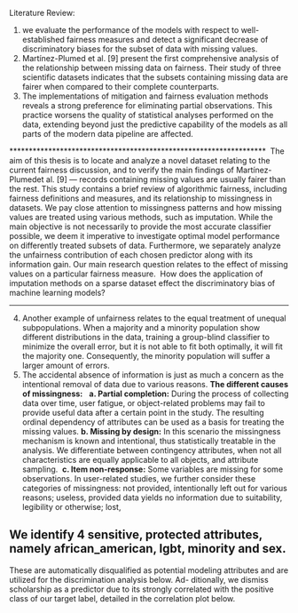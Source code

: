 Literature Review:

1. we evaluate the performance of the models with respect to well-established fairness measures and detect a significant decrease of discriminatory biases for the subset of data 
with missing values. 
2. Martínez-Plumed et al. [9] present the first comprehensive analysis of the relationship between missing data on fairness. Their study of three scientific datasets indicates that 
the subsets containing missing data are fairer when compared to their complete counterparts.
3. The implementations of mitigation and fairness evaluation methods reveals a strong preference for eliminating partial observations. This practice worsens the quality of statistical 
analyses performed on the data, extending beyond just the predictive capability of the models as all parts of the modern data pipeline are affected.  

****************************************************************** 
The aim of this thesis is to locate and analyze a novel dataset relating to the current fairness discussion, and to verify the main findings of Martínez-Plumedet al. [9] — records 
containing missing values are usually fairer than the rest. This study contains a brief review of algorithmic fairness, including fairness definitions and measures, and its relationship 
to missingness in datasets. We pay close attention to missingness patterns and how missing values are treated using various methods, such as imputation. While the main objective is not 
necessarily to provide the most accurate classifier possible, we deem it imperative to investigate optimal model performance on differently treated subsets of data. Furthermore, we 
separately analyze the unfairness contribution of each chosen predictor along with its information gain. Our main research question relates to the effect of missing values on a 
particular fairness measure.  How does the application of imputation methods on a sparse dataset effect the discriminatory bias of machine learning models? 
******************************************************************
4. Another example of unfairness relates to the equal treatment of unequal subpopulations. When a majority and a minority population show different distributions in the data, training
a group-blind classifier to minimize the overall error, but it is not able to fit both optimally, it will fit the majority one. Consequently, the minority population will suffer a 
larger amount of errors.
5. The accidental absence of information is just as much a concern as the intentional removal of data due to various reasons.
**The different causes of missingness:**  
**a. Partial completion:** During the process of collecting data over time, user fatigue, or object-related problems may fail to provide useful data after a certain point in the study. The resulting ordinal dependency of attributes can be used as a basis for treating the missing values.
**b. Missing by design:**  In this scenario the missingness mechanism is known and intentional, thus statistically treatable in the analysis. We differentiate between contingency attributes, when not all characteristics are equally applicable to all objects, and attribute sampling.
 **c. Item non-response:** Some variables are missing for some observations. In user-related studies, we further consider these categories of missingness: not provided, intentionally left out for various reasons; useless, provided data yields no information due to suitability, legibility or otherwise; lost,

## We identify 4 sensitive, protected attributes, namely african_american, lgbt, minority and sex. 
These are automatically disqualified as potential modeling attributes and are utilized for the discrimination analysis below. Ad- ditionally, we dismiss scholarship as a predictor due to its strongly correlated with the positive class of our target label, detailed in the correlation plot below.

